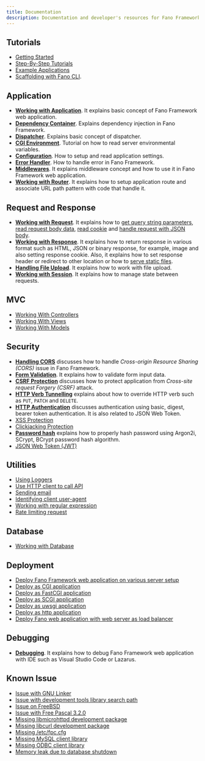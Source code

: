 ```yaml
---
title: Documentation
description: Documentation and developer's resources for Fano Framework, web application framework for modern Pascal programming language
---
```


## Tutorials

- [Getting Started](/getting-started)
- [Step-By-Step Tutorials](/tutorials)
- [Example Applications](/examples)
- [Scaffolding with Fano CLI](/scaffolding-with-fano-cli).

## Application

- **[Working with Application](/working-with-application)**. It explains basic concept of Fano Framework web application.
- **[Dependency Container](/dependency-container)**. Explains dependency injection in Fano Framework.
- **[Dispatcher](/dispatcher)**. Explains basic concept of dispatcher.
- **[CGI Environment](/environment)**. Tutorial on how to read server environmental variables.
- **[Configuration](/configuration)**. How to setup and read application settings.
- **[Error Handler](/error-handler)**. How to handle error in Fano Framework.
- **[Middlewares](/middlewares)**. It explains middleware concept and how to use it in Fano Framework web application.
- **[Working with Router](/working-with-router)**. It explains how to setup application route and associate URL path pattern with code that handle it.

## Request and Response

- **[Working with Request](/working-with-request)**. It explains how to [get query string parameters](/working-with-request#getting-query-parameters), [read request body data](/working-with-request#get-post-put-patch-data), [read cookie](/working-with-request#retrieve-cookies) and [handle request with JSON body](/working-with-request#handling-request-with-json-body).
- **[Working with Response](/working-with-response)**. It explains how to return response in various format such as HTML, JSON or binary response, for example, image and also setting response cookie. Also, it explains how to set response header or redirect to other location or how to [serve static files](/working-with-response/serve-static-files).
- **[Handling File Upload](/handling-file-upload)**. It explains how to work with file upload.
- **[Working with Session](/working-with-session)**. It explains how to manage state between requests.

## MVC

- [Working With Controllers](/working-with-controllers)
- [Working With Views](/working-with-views)
- [Working With Models](/working-with-models)

## Security

- **[Handling CORS](/security/handling-cors)** discusses how to handle *Cross-origin Resource Sharing (CORS)* issue in Fano Framework.
- **[Form Validation](/security/form-validation)**. It explains how to validate form input data.
- **[CSRF Protection](/security/csrf-protection)** discusses how to protect application from *Cross-site request Forgery (CSRF)* attack.
- **[HTTP Verb Tunnelling](/security/http-verb-tunnelling)** explains about how to override HTTP verb such as `PUT`, `PATCH` and `DELETE`.
- **[HTTP Authentication](/security/http-authentication)** discusses authentication using basic, digest, bearer token authentication. It is also related to JSON Web Token.
- [XSS Protection](/security/xss-protection)
- [Clickjacking Protection](/security/clickjacking-protection)
- **[Password hash](/security/password-hash)** explains how to properly hash password using Argon2i, SCrypt, BCrypt password hash algorithm.
- [JSON Web Token (JWT)](/security/jwt)

## Utilities

- [Using Loggers](/utilities/using-loggers)
- [Use HTTP client to call API](/utilities/http-clients)
- [Sending email](/utilities/sending-email)
- [Identifying client user-agent](/utilities/identifying-client-user-agent)
- [Working with regular expression](/utilities/regular-expression)
- [Rate limiting request](/utilities/rate-limit)

## Database

- [Working with Database](/database)

## Deployment

- [Deploy Fano Framework web application on various server setup](/deployment)
- [Deploy as CGI application](/deployment/cgi)
- [Deploy as FastCGI application](/deployment/fastcgi)
- [Deploy as SCGI application](/deployment/scgi)
- [Deploy as uwsgi application](/deployment/uwsgi)
- [Deploy as http application](/deployment/standalone-web-server)
- [Deploy Fano web application with web server as load balancer](/deployment/load-balancer-setup)

## Debugging

- **[Debugging](/debugging)**. It explains how to debug Fano Framework web application with IDE such as Visual Studio Code or Lazarus.

## Known Issue
- [Issue with GNU Linker](/known-issues#issue-with-gnu-linker)
- [Issue with development tools library search path](/known-issues#issue-with-gcc-library-search-path)
- [Issue on FreeBSD](/known-issues#issue-on-freebsd)
- [Issue with Free Pascal 3.2.0](/known-issues#issue-with-free-pascal-3.2.0)
- [Missing libmicrohttpd development package](/known-issues#missing-libmicrohttpd-development-package)
- [Missing libcurl development package](/known-issues#missing-libcurl-development-package)
- [Missing /etc/fpc.cfg](/known-issues#missing-etc-fpc-cfg)
- [Missing MySQL client library](/known-issues#missing-mysql-client-library)
- [Missing ODBC client library](/known-issues#missing-odbc-client-library)
- [Memory leak due to database shutdown](/known-issues#shut-down-database-server-may-cause-memory-leak)
